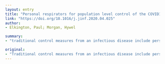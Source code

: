 ```yaml
---
layout: entry
title: "Personal respirators for population level control of the COVID19 pandemic"
link: "https://doi.org/10.1016/j.jinf.2020.04.025"
author:
- Elkington, Paul; Morgan, Hywel

summary:
- "traditional control measures from an infectious disease include personal hygiene, vaccination, vector control, environmental controls, prophylaxis and quarantine. Vaccincinia virus eradicated smallpox, bed nets control malaria and condoms reduce HIV transmission. Widespread use of personal respirators has not been possible to date due to complexity and limited supply."

original:
- "Traditional control measures from an infectious disease include personal hygiene, vaccination, vector control, environmental controls, prophylaxis and quarantine. For example, vaccinia virus eradicated smallpox, bed nets control malaria and condoms reduce HIV transmission. As SARS-CoV-2 transmits to the face or mouth, an alternative would be to protect these areas, which can be achieved by a personal respirator. Widespread use of personal respirators has not been possible to date due to their complexity and limited supply. We have developed a simple personal respirator in Southampton (PeRSo), made from cheap, mass-produced components7, 8. The motor unit fan pulls air through a high efficiency filter, powered by rechargeable batteries. The clear air is delivered into a hood with a clear plastic visor and passes standard sniff and bacterial tests (Figure 1). We have initiated manufacture locally and are aiming to roll out widely in the United Kingdom, and are investigating components suitable for local production in the developing world (PeRSo-DW)."
---
```


